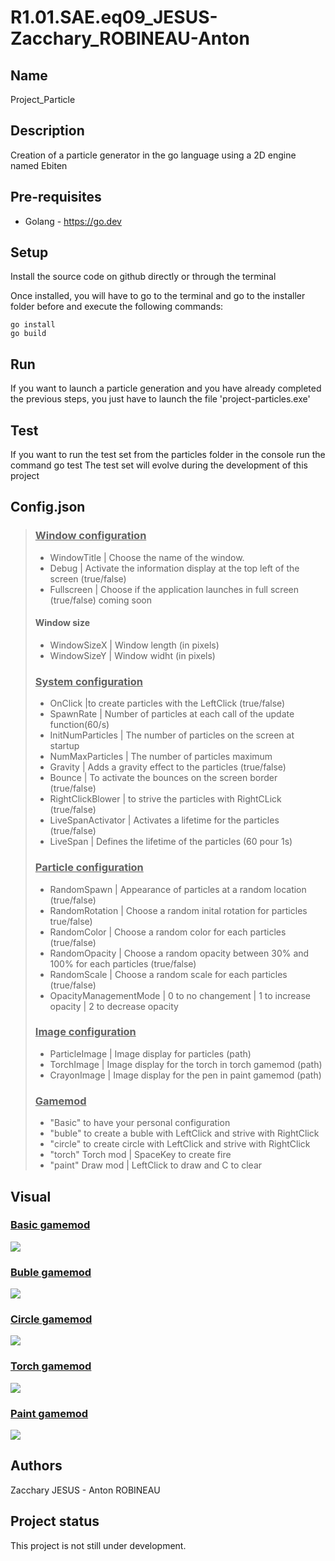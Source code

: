 # R1.01.SAE.eq09_JESUS-Zacchary_ROBINEAU-Anton

## Name
Project_Particle

## Description
Creation of a particle generator in the go language using a 2D engine named Ebiten

## Pre-requisites
- Golang - https://go.dev

## Setup
Install the source code on github directly or through the terminal<br>

Once installed, you will have to go to the terminal and go to the installer folder before and execute the following commands:
```
go install
go build
```

## Run

 If you want to launch a particle generation and you have already completed the previous steps, you just have to launch the file 'project-particles.exe'

## Test 

 If you want to run the test set from the particles folder in the console run the command go test
 The test set will evolve during the development of this project 

## Config.json
> ### <ins>Window configuration</ins>
> - WindowTitle | Choose the name of the window.
> - Debug | Activate the information display at the top left of the screen (true/false)
> - Fullscreen | Choose if the application launches in full screen (true/false) coming soon
> #### Window size
> - WindowSizeX | Window length (in pixels)
> - WindowSizeY | Window widht (in pixels)
> ### <ins>System configuration</ins>
> - OnClick |to create particles with the LeftClick (true/false)
> - SpawnRate | Number of particles at each call of the update function(60/s)
> - InitNumParticles | The number of particles on the screen at startup
> - NumMaxParticles | The number of particles maximum
> - Gravity | Adds a gravity effect to the particles (true/false)
> - Bounce | To activate the bounces on the screen border (true/false)
> - RightClickBlower | to strive the particles with RightCLick (true/false)
> - LiveSpanActivator | Activates a lifetime for the particles (true/false)
> - LiveSpan | Defines the lifetime of the particles (60 pour 1s)
> ### <ins>Particle configuration</ins>
> - RandomSpawn | Appearance of particles at a random location (true/false)
> - RandomRotation | Choose a random inital rotation for particles true/false)
> - RandomColor | Choose a random color for each particles (true/false)
> - RandomOpacity | Choose a random opacity between 30% and 100% for each particles (true/false)
> - RandomScale | Choose a random scale for each particles (true/false)
> - OpacityManagementMode | 0 to no changement | 1 to increase opacity | 2 to decrease opacity 
> ### <ins>Image configuration</ins>
> - ParticleImage | Image display for particles (path)
> - TorchImage | Image display for the torch in torch gamemod  (path)
> - CrayonImage | Image display for the pen in paint gamemod  (path)
> ### <ins>Gamemod</ins>
> - "Basic" to have your personal configuration
> - "buble" to create a buble with LeftClick and strive with RightClick
> - "circle" to create circle with LeftClick and strive with RightClick
> - "torch" Torch mod | SpaceKey to create fire 
> - "paint" Draw mod | LeftClick to draw and C to clear 

## Visual

### <ins>Basic gamemod</ins>

![](/Projet_Particule/assets/screen5.png)

### <ins>Buble gamemod</ins>

![](/Projet_Particule/assets/screen1.png)

### <ins>Circle gamemod</ins>
![](/Projet_Particule/assets/screen2.png)

### <ins>Torch gamemod</ins>
![](/Projet_Particule/assets/screen3.png)

### <ins>Paint gamemod</ins>
![](/Projet_Particule/assets/screen4.png)


## Authors
Zacchary JESUS - Anton ROBINEAU

## Project status
This project is not still under development.
